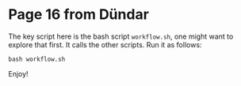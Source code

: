 # Page 16 from Dündar

The key script here is the bash script `workflow.sh`, one might want to explore that first. It calls the other scripts. Run it as follows:
```
bash workflow.sh
```

Enjoy!
